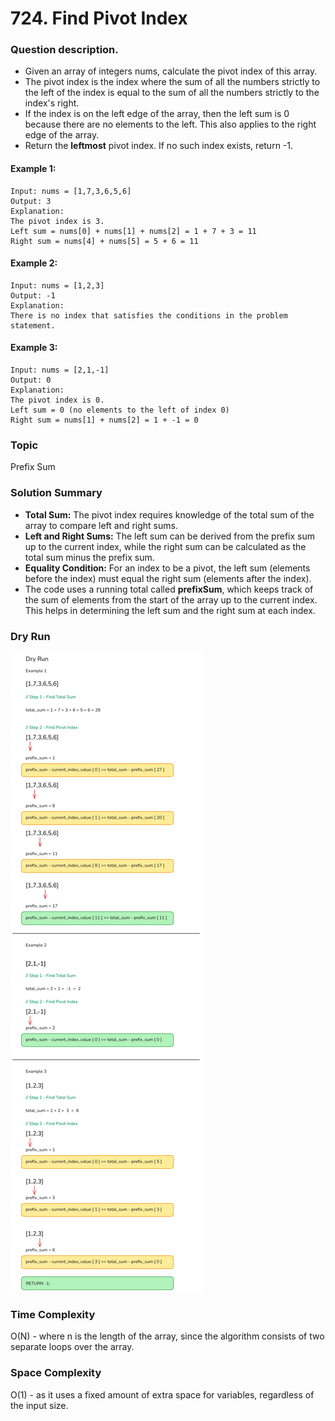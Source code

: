 # 724. Find Pivot Index
### Question description.
- Given an array of integers nums, calculate the pivot index of this array.
- The pivot index is the index where the sum of all the numbers strictly to the left of the index is equal to the sum of all the numbers strictly to the index's right.
- If the index is on the left edge of the array, then the left sum is 0 because there are no elements to the left. This also applies to the right edge of the array.
- Return the **leftmost** pivot index. If no such index exists, return -1.
#### Example 1:
```
Input: nums = [1,7,3,6,5,6]
Output: 3
Explanation:
The pivot index is 3.
Left sum = nums[0] + nums[1] + nums[2] = 1 + 7 + 3 = 11
Right sum = nums[4] + nums[5] = 5 + 6 = 11
```
#### Example 2:
```
Input: nums = [1,2,3]
Output: -1
Explanation:
There is no index that satisfies the conditions in the problem statement.
```
#### Example 3:
```
Input: nums = [2,1,-1]
Output: 0
Explanation:
The pivot index is 0.
Left sum = 0 (no elements to the left of index 0)
Right sum = nums[1] + nums[2] = 1 + -1 = 0
```
### Topic
Prefix Sum
### Solution Summary
- **Total Sum:** The pivot index requires knowledge of the total sum of the array to compare left and right sums.
- **Left and Right Sums:** The left sum can be derived from the prefix sum up to the current index, while the right sum can be calculated as the total sum minus the prefix sum.
- **Equality Condition:** For an index to be a pivot, the left sum (elements before the index) must equal the right sum (elements after the index).
- The code uses a running total called **prefixSum**, which keeps track of the sum of elements from the start of the array up to the current index. This helps in determining the left sum and the right sum at each index.
### Dry Run
![Dry Run](dry-run-find-pivot-index.png)
### Time Complexity
O(N) - where n is the length of the array, since the algorithm consists of two separate loops over the array.
### Space Complexity
O(1) - as it uses a fixed amount of extra space for variables, regardless of the input size.
